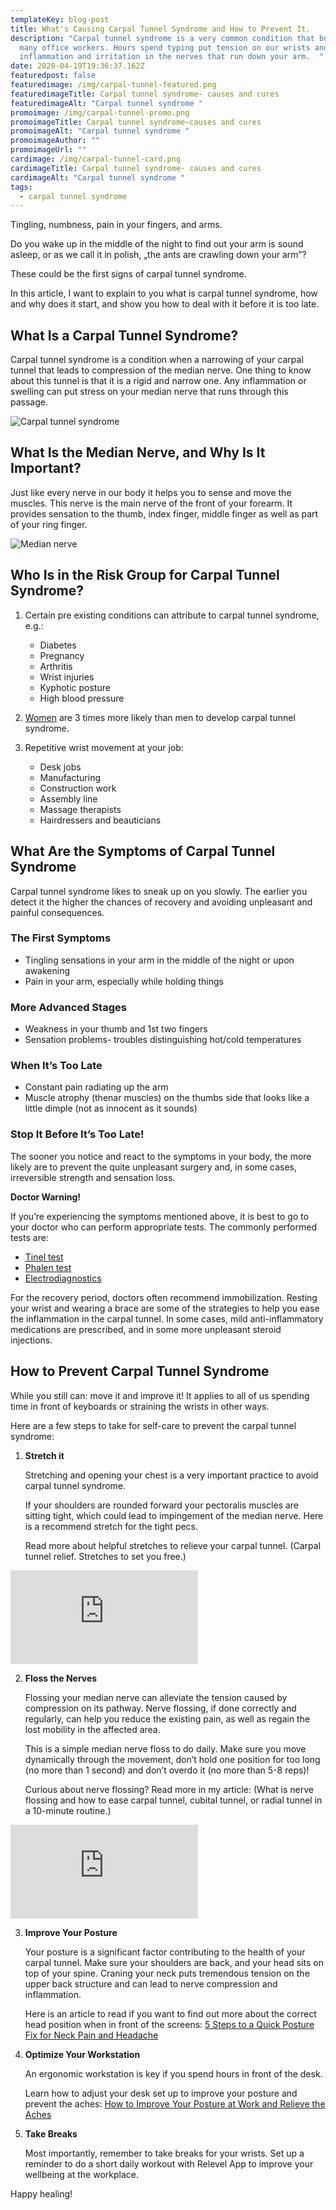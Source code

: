 ```yaml
---
templateKey: blog-post
title: What's Causing Carpal Tunnel Syndrome and How to Prevent It.
description: "Carpal tunnel syndrome is a very common condition that bothers
  many office workers. Hours spend typing put tension on our wrists and lead to
  inflammation and irritation in the nerves that run down your arm.  "
date: 2020-04-19T19:36:37.162Z
featuredpost: false
featuredimage: /img/carpal-tunnel-featured.png
featuredimageTitle: Carpal tunnel syndrome- causes and cures
featuredimageAlt: "Carpal tunnel syndrome "
promoimage: /img/carpal-tunnel-promo.png
promoimageTitle: Carpal tunnel syndrome–causes and cures
promoimageAlt: "Carpal tunnel syndrome "
promoimageAuthor: ""
promoimageUrl: ""
cardimage: /img/carpal-tunnel-card.png
cardimageTitle: Carpal tunnel syndrome- causes and cures
cardimageAlt: "Carpal tunnel syndrome "
tags:
  - carpal tunnel syndrome
---
```

Tingling, numbness, pain in your fingers, and arms.

Do you wake up in the middle of the night to find out your arm is sound asleep, or as we call it in polish, „the ants are crawling down your arm”?

These could be the first signs of carpal tunnel syndrome.

In this article, I want to explain to you what is carpal tunnel syndrome, how and why does it start, and show you how to deal with it before it is too late.

## What Is a Carpal Tunnel Syndrome?

Carpal tunnel syndrome is a condition when a narrowing of your carpal tunnel that leads to compression of the median nerve. One thing to know about this tunnel is that it is a rigid and narrow one. Any inflammation or swelling can put stress on your median nerve that runs through this passage.

![Carpal tunnel syndrome](/img/group-85.png "Carpal tunnel syndrome and median nerve")

## What Is the Median Nerve, and Why Is It Important?

Just like every nerve in our body it helps you to sense and move the muscles. This nerve is the main nerve of the front of your forearm. It provides sensation to the thumb, index finger, middle finger as well as part of your ring finger.

![Median nerve](/img/group-84-1-.png "Median nerve in the palm of the hand")

## Who Is in the Risk Group for Carpal Tunnel Syndrome?

1. Certain pre existing conditions can attribute to carpal tunnel syndrome, e.g.:

   * Diabetes
   * Pregnancy
   * Arthritis
   * Wrist injuries
   * Kyphotic posture
   * High blood pressure
2. [Women](https://www.ninds.nih.gov/Disorders/Patient-Caregiver-Education/Fact-Sheets/Carpal-Tunnel-Syndrome-Fact-Sheet) are 3 times more likely than men to develop carpal tunnel syndrome.
3. Repetitive wrist movement at your job:

   * Desk jobs
   * Manufacturing
   * Construction work
   * Assembly line
   * Massage therapists
   * Hairdressers and beauticians

## What Are the Symptoms of Carpal Tunnel Syndrome

Carpal tunnel syndrome likes to sneak up on you slowly. The earlier you detect it the higher the chances of recovery and avoiding unpleasant and painful consequences.

### The First Symptoms

* Tingling sensations in your arm in the middle of the night or upon awakening
* Pain in your arm, especially while holding things

### More Advanced Stages

* Weakness in your thumb and 1st two fingers
* Sensation problems- troubles distinguishing hot/cold temperatures

### When It’s Too Late

* Constant pain radiating up the arm
* Muscle atrophy (thenar muscles) on the thumbs side that looks like a little dimple (not as innocent as it sounds)

### Stop It Before It’s Too Late!

The sooner you notice and react to the symptoms in your body, the more likely are to prevent the quite unpleasant surgery and, in some cases, irreversible strength and sensation loss.

**Doctor Warning!**

If you’re experiencing the symptoms mentioned above, it is best to go to your doctor who can perform appropriate tests. The commonly performed tests are:

* [Tinel test](https://www.healthline.com/health/tinels-sign#test)
* [Phalen test](https://www.physio-pedia.com/Phalen%E2%80%99s_Test)
* [Electrodiagnostics](https://www.hss.edu/conditions_emg-testing-a-patient-guide.asp)

For the recovery period, doctors often recommend immobilization. Resting your wrist and wearing a brace are some of the strategies to help you ease the inflammation in the carpal tunnel. In some cases, mild anti-inflammatory medications are prescribed, and in some more unpleasant steroid injections.

## How to Prevent Carpal Tunnel Syndrome

While you still can: move it and improve it! It applies to all of us spending time in front of keyboards or straining the wrists in other ways.

Here are a few steps to take for self-care to prevent the carpal tunnel syndrome:

1. **Stretch it**

   Stretching and opening your chest is a very important practice to avoid carpal tunnel syndrome.

   If your shoulders are rounded forward your pectoralis muscles are sitting tight, which could lead to impingement of the median nerve. Here is a recommend stretch for the tight pecs.

   Read more about helpful stretches to relieve your carpal tunnel. (Carpal tunnel relief. Stretches to set you free.)

<span class="youtube-embed__container"><iframe class="youtube-embed__player" id="ytplayer" type="text/html" src="https://www.youtube.com/embed/hSUNbVj9ylE?autoplay=1&mute=1&controls=0&loop=1&modestbranding=1&fs=0&playsinline=1&showinfo=0&playlist=hSUNbVj9ylE&origin=http://relevelapp.com?autoplay=1&mute=1&controls=0&loop=1&modestbranding=1&fs=0&playsinline=1&showinfo=0&playlist=hSUNbVj9ylE?autoplay=1&mute=1&controls=0&loop=1&modestbranding=1&fs=0&playsinline=1&showinfo=0&playlist=hSUNbVj9ylE&origin=http://relevelapp.com&origin=http://relevelapp.com?autoplay=1&mute=1&controls=0&loop=1&modestbranding=1&fs=0&playsinline=1&showinfo=0&playlist=hSUNbVj9ylE?autoplay=1&mute=1&controls=0&loop=1&modestbranding=1&fs=0&playsinline=1&showinfo=0&playlist=hSUNbVj9ylE&origin=http://relevelapp.com?autoplay=1&mute=1&controls=0&loop=1&modestbranding=1&fs=0&playsinline=1&showinfo=0&playlist=hSUNbVj9ylE?autoplay=1&mute=1&controls=0&loop=1&modestbranding=1&fs=0&playsinline=1&showinfo=0&playlist=hSUNbVj9ylE&origin=http://relevelapp.com&origin=http://relevelapp.com&origin=http://relevelapp.com" frameborder="0"></iframe></span>

2. **Floss the Nerves**

   Flossing your median nerve can alleviate the tension caused by compression on its pathway. Nerve flossing, if done correctly and regularly, can help you reduce the existing pain, as well as regain the lost mobility in the affected area. 

   This is a simple median nerve floss to do daily. Make sure you move dynamically through the movement, don’t hold one position for too long (no more than 1 second) and don’t overdo it (no more than 5-8 reps)!

   Curious about nerve flossing? Read more in my article: (What is nerve flossing and how to ease carpal tunnel, cubital tunnel, or radial tunnel in a 10-minute routine.)

<span class="youtube-embed__container"><iframe class="youtube-embed__player" id="ytplayer" type="text/html" src="https://www.youtube.com/embed/zmFY51KFyQ0?autoplay=1&mute=1&controls=0&loop=1&modestbranding=1&fs=0&playsinline=1&showinfo=0&playlist=zmFY51KFyQ0&origin=http://relevelapp.com?autoplay=1&mute=1&controls=0&loop=1&modestbranding=1&fs=0&playsinline=1&showinfo=0&playlist=zmFY51KFyQ0?autoplay=1&mute=1&controls=0&loop=1&modestbranding=1&fs=0&playsinline=1&showinfo=0&playlist=zmFY51KFyQ0&origin=http://relevelapp.com&origin=http://relevelapp.com" frameborder="0"></iframe></span>

3. **Improve Your Posture**

   Your posture is a significant factor contributing to the health of your carpal tunnel. Make sure your shoulders are back, and your head sits on top of your spine. Craning your neck puts tremendous tension on the upper back structure and can lead to nerve compression and inflammation.

   Here is an article to read if you want to find out more about the correct head position when in front of the screens: [5 Steps to a Quick Posture Fix for Neck Pain and Headache](https://www.relevelapp.com/blog/5-steps-to-a-quick-posture-fix-for-neck-pain-and-headache/)
4. **Optimize Your Workstation**

   An ergonomic workstation is key if you spend hours in front of the desk.

   Learn how to adjust your desk set up to improve your posture and prevent the aches: [How to Improve Your Posture at Work and Relieve the Aches](<3. https://www.relevelapp.com/blog/how-to-improve-your-posture-at-work-and-relieve-the-aches/>)
5. **Take Breaks**

   Most importantly, remember to take breaks for your wrists. Set up a reminder to do a short daily workout with Relevel App to improve your wellbeing at the workplace.

Happy healing!